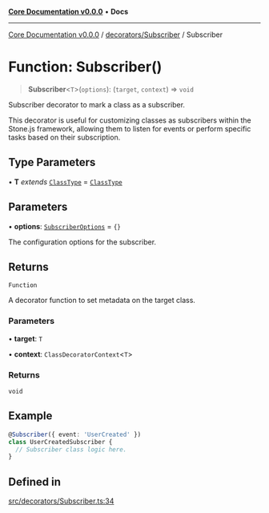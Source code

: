 [**Core Documentation v0.0.0**](../../../README.md) • **Docs**

***

[Core Documentation v0.0.0](../../../modules.md) / [decorators/Subscriber](../README.md) / Subscriber

# Function: Subscriber()

> **Subscriber**\<`T`\>(`options`): (`target`, `context`) => `void`

Subscriber decorator to mark a class as a subscriber.

This decorator is useful for customizing classes as subscribers within the Stone.js framework,
allowing them to listen for events or perform specific tasks based on their subscription.

## Type Parameters

• **T** *extends* [`ClassType`](../../../definitions/type-aliases/ClassType.md) = [`ClassType`](../../../definitions/type-aliases/ClassType.md)

## Parameters

• **options**: [`SubscriberOptions`](../interfaces/SubscriberOptions.md) = `{}`

The configuration options for the subscriber.

## Returns

`Function`

A decorator function to set metadata on the target class.

### Parameters

• **target**: `T`

• **context**: `ClassDecoratorContext`\<`T`\>

### Returns

`void`

## Example

```typescript
@Subscriber({ event: 'UserCreated' })
class UserCreatedSubscriber {
  // Subscriber class logic here.
}
```

## Defined in

[src/decorators/Subscriber.ts:34](https://github.com/stonemjs/core/blob/be89f756f02a94c320588453a86b3e95bc4e060f/src/decorators/Subscriber.ts#L34)

